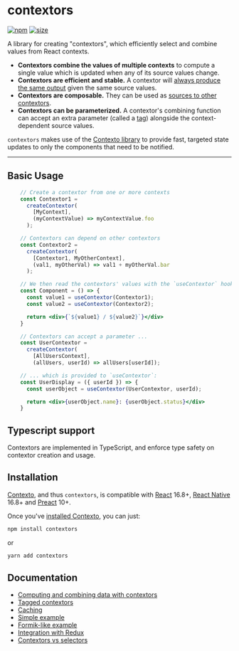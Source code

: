 contextors
==========

[![npm](https://img.shields.io/npm/v/contextors)](https://www.npmjs.com/package/contextors)
[![size](https://img.shields.io/bundlephobia/minzip/contextors)](https://bundlephobia.com/result?p=contextors)

A library for creating "contextors", which efficiently select and combine values
from React contexts.

 - **Contextors combine the values of multiple contexts** to compute a single value
 which is updated when any of its source values change.
 - **Contextors are efficient and stable.** A contextor will [always produce the same
 output](https://tommostools.github.io/TommosTools/contextors/caching) given the same source values.
 - **Contextors are composable.** They can be used as [sources to other contextors](https://tommostools.github.io/TommosTools/contextors/combining).
 - **Contextors can be parameterized.** A contextor's combining function can accept an
 extra parameter (called a [tag](https://tommostools.github.io/TommosTools/contextors/tagged)) alongside the context-dependent source values.

`contextors` makes use of the [Contexto library](https://www.npmjs.com/package/contexto) to
provide fast, targeted state updates to only the components that need to be notified.

---

## <a name="basic-usage"></a>Basic Usage

```jsx
    // Create a contextor from one or more contexts
    const Contextor1 =
      createContextor(
        [MyContext],
        (myContextValue) => myContextValue.foo
      );

    // Contextors can depend on other contextors
    const Contextor2 =
      createContextor(
        [Contextor1, MyOtherContext],
        (val1, myOtherVal) => val1 + myOtherVal.bar
      );

    // We then read the contextors' values with the `useContextor` hook:
    const Component = () => {
      const value1 = useContextor(Contextor1);
      const value2 = useContextor(Contextor2);

      return <div>{`${value1} / ${value2}`}</div>
    }

    // Contextors can accept a parameter ...
    const UserContextor =
      createContextor(
        [AllUsersContext],
        (allUsers, userId) => allUsers[userId]);

    // ... which is provided to `useContextor`:
    const UserDisplay = ({ userId }) => {
      const userObject = useContextor(UserContextor, userId);

      return <div>{userObject.name}: {userObject.status}</div>
    }
```

## <a name="typescript"></a>Typescript support

Contextors are implemented in TypeScript, and enforce type safety on contextor
creation and usage.

## Installation

[Contexto](https://www.npmjs.com/package/contexto), and thus `contextors`,
is compatible with
[React](https://react.dev/) 16.8+,
[React Native](https://reactnative.dev/) 16.8+
and [Preact](https://preactjs.com/) 10+.

Once you've [installed Contexto](https://github.com/TommosTools/TommosTools/tree/main/packages/contexto#installation),
you can just:

```bash
npm install contextors
```
or
```bash
yarn add contextors
```

## <a name="documentation"></a>Documentation

 * [Computing and combining data with contextors](https://tommostools.github.io/TommosTools/contextors/combining)
 * [Tagged contextors](https://tommostools.github.io/TommosTools/contextors/tagged)
 * [Caching](https://tommostools.github.io/TommosTools/contextors/caching)
 * [Simple example](https://tommostools.github.io/TommosTools/contextors/simple-example)
 * [Formik-like example](https://tommostools.github.io/TommosTools/contextors/formik-example)
 * [Integration with Redux](https://tommostools.github.io/TommosTools/contextors/redux)
 * [Contextors vs selectors](https://tommostools.github.io/TommosTools/contextors/selectors)
